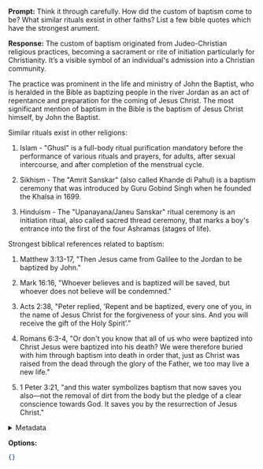 **Prompt:**
Think it through carefully. How did the custom of baptism come to be? What similar rituals exsist in other faiths? List a few bible quotes which have the strongest arument.

**Response:**
The custom of baptism originated from Judeo-Christian religious practices, becoming a sacrament or rite of initiation particularly for Christianity. It’s a visible symbol of an individual's admission into a Christian community. 

The practice was prominent in the life and ministry of John the Baptist, who is heralded in the Bible as baptizing people in the river Jordan as an act of repentance and preparation for the coming of Jesus Christ. The most significant mention of baptism in the Bible is the baptism of Jesus Christ himself, by John the Baptist.

Similar rituals exist in other religions:

1. Islam - "Ghusl" is a full-body ritual purification mandatory before the performance of various rituals and prayers, for adults, after sexual intercourse, and after completion of the menstrual cycle.

2. Sikhism - The "Amrit Sanskar" (also called Khande di Pahul) is a baptism ceremony that was introduced by Guru Gobind Singh when he founded the Khalsa in 1699.

3. Hinduism - The "Upanayana/Janeu Sanskar" ritual ceremony is an initiation ritual, also called sacred thread ceremony, that marks a boy's entrance into the first of the four Ashramas (stages of life). 

Strongest biblical references related to baptism:

1. Matthew 3:13-17, "Then Jesus came from Galilee to the Jordan to be baptized by John."
  
2. Mark 16:16, "Whoever believes and is baptized will be saved, but whoever does not believe will be condemned."

3. Acts 2:38, "Peter replied, 'Repent and be baptized, every one of you, in the name of Jesus Christ for the forgiveness of your sins. And you will receive the gift of the Holy Spirit’.”

4. Romans 6:3-4, "Or don't you know that all of us who were baptized into Christ Jesus were baptized into his death? We were therefore buried with him through baptism into death in order that, just as Christ was raised from the dead through the glory of the Father, we too may live a new life."

5. 1 Peter 3:21, "and this water symbolizes baptism that now saves you also—not the removal of dirt from the body but the pledge of a clear conscience towards God. It saves you by the resurrection of Jesus Christ."

<details><summary>Metadata</summary>

- Duration: 23230 ms
- Datetime: 2023-07-22T07:54:56.521505
- Model: gpt-4-0613

</details>

**Options:**
```json
{}
```

